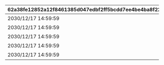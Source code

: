 |62a38fe12852a12f8461385d047edbf2ff5bcdd7ee4be4ba8f2245a14148e41c|ae7f4d27354a5540dacff8a3ce20da63f1958698bb244936ac1e904b6fae35a0|6ebdded5d6ae3b86e8fa18b5fd4eb3b3c09033abbac25b7205874ba78e817e4b|20d0493963f411be9f08074356ca7c26d8d7fd152a066e1ca095544406cb8146|f5c029670d161567f0360e9c2a2cd3e586df378d4b79a7480b65b387dadacb58|830a36516eb930aceb62ce3a622915e87b4520f28f86f77b87358223382bed27|
| --- | --- | --- | --- | --- | --- |
|2030/12/17 14:59:59|2024/02/15 5:00:00|1|81001|紅焔の深域|紅焔の深域|
|2030/12/17 14:59:59|2024/02/15 5:00:00|2|82001|蒼波の深域|蒼波の深域|
|2030/12/17 14:59:59|2024/02/15 5:00:00|3|83001|翠嵐の深域|翠嵐の深域|
|2030/12/17 14:59:59|2024/02/15 5:00:00|4|84001|珀天の深域|珀天の深域|
|2030/12/17 14:59:59|2024/02/15 5:00:00|5|85001|紫冥の深域|紫冥の深域|